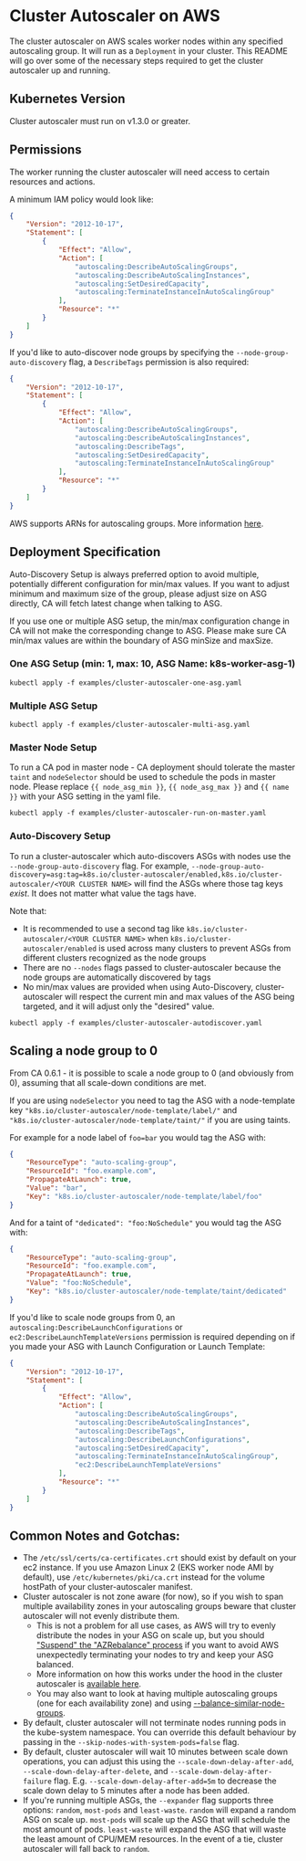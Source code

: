 # Cluster Autoscaler on AWS
The cluster autoscaler on AWS scales worker nodes within any specified autoscaling group. It will run as a `Deployment` in your cluster. This README will go over some of the necessary steps required to get the cluster autoscaler up and running.

## Kubernetes Version
Cluster autoscaler must run on v1.3.0 or greater.

## Permissions
The worker running the cluster autoscaler will need access to certain resources and actions.

A minimum IAM policy would look like:
```json
{
    "Version": "2012-10-17",
    "Statement": [
        {
            "Effect": "Allow",
            "Action": [
                "autoscaling:DescribeAutoScalingGroups",
                "autoscaling:DescribeAutoScalingInstances",
                "autoscaling:SetDesiredCapacity",
                "autoscaling:TerminateInstanceInAutoScalingGroup"
            ],
            "Resource": "*"
        }
    ]
}
```

If you'd like to auto-discover node groups by specifying the `--node-group-auto-discovery` flag, a `DescribeTags` permission is also required:

```json
{
    "Version": "2012-10-17",
    "Statement": [
        {
            "Effect": "Allow",
            "Action": [
                "autoscaling:DescribeAutoScalingGroups",
                "autoscaling:DescribeAutoScalingInstances",
                "autoscaling:DescribeTags",
                "autoscaling:SetDesiredCapacity",
                "autoscaling:TerminateInstanceInAutoScalingGroup"
            ],
            "Resource": "*"
        }
    ]
}
```

AWS supports ARNs for autoscaling groups. More information [here](https://docs.aws.amazon.com/autoscaling/latest/userguide/control-access-using-iam.html#policy-auto-scaling-resources).

## Deployment Specification
Auto-Discovery Setup is always preferred option to avoid multiple, potentially different configuration for min/max values. If you want to adjust minimum and maximum size of the group, please adjust size on ASG directly, CA will fetch latest change when talking to ASG.

If you use one or multiple ASG setup, the min/max configuration change in CA will not make the corresponding change to ASG. Please make sure CA min/max values are within the boundary of ASG minSize and maxSize.

### One ASG Setup (min: 1, max: 10, ASG Name: k8s-worker-asg-1)
```
kubectl apply -f examples/cluster-autoscaler-one-asg.yaml
```

### Multiple ASG Setup
```
kubectl apply -f examples/cluster-autoscaler-multi-asg.yaml
```

### Master Node Setup

To run a CA pod in master node - CA deployment should tolerate the master `taint` and `nodeSelector` should be used to schedule the pods in master node.
Please replace `{{ node_asg_min }}`, `{{ node_asg_max }}` and `{{ name }}` with your ASG setting in the yaml file.
```
kubectl apply -f examples/cluster-autoscaler-run-on-master.yaml
```


### Auto-Discovery Setup

To run a cluster-autoscaler which auto-discovers ASGs with nodes use the `--node-group-auto-discovery` flag. For example, `--node-group-auto-discovery=asg:tag=k8s.io/cluster-autoscaler/enabled,k8s.io/cluster-autoscaler/<YOUR CLUSTER NAME>` will find the ASGs where those tag keys
_exist_. It does not matter what value the tags have.

Note that:

* It is recommended to use a second tag like `k8s.io/cluster-autoscaler/<YOUR CLUSTER NAME>` when `k8s.io/cluster-autoscaler/enabled` is used across many clusters to prevent ASGs from different clusters recognized as the node groups
* There are no `--nodes` flags passed to cluster-autoscaler because the node groups are automatically discovered by tags
* No min/max values are provided when using Auto-Discovery, cluster-autoscaler will respect the current min and max values of the ASG being targeted, and it will adjust only the "desired" value.

```
kubectl apply -f examples/cluster-autoscaler-autodiscover.yaml
```

## Scaling a node group to 0

From CA 0.6.1 - it is possible to scale a node group to 0 (and obviously from 0), assuming that all scale-down conditions are met.

If you are using `nodeSelector` you need to tag the ASG with a node-template key `"k8s.io/cluster-autoscaler/node-template/label/"` and `"k8s.io/cluster-autoscaler/node-template/taint/"` if you are using taints.

For example for a node label of `foo=bar` you would tag the ASG with:

```json
{
    "ResourceType": "auto-scaling-group",
    "ResourceId": "foo.example.com",
    "PropagateAtLaunch": true,
    "Value": "bar",
    "Key": "k8s.io/cluster-autoscaler/node-template/label/foo"
}
```

And for a taint of `"dedicated": "foo:NoSchedule"` you would tag the ASG with:

```json
{
    "ResourceType": "auto-scaling-group",
    "ResourceId": "foo.example.com",
    "PropagateAtLaunch": true,
    "Value": "foo:NoSchedule",
    "Key": "k8s.io/cluster-autoscaler/node-template/taint/dedicated"
}
```

If you'd like to scale node groups from 0, an `autoscaling:DescribeLaunchConfigurations` or `ec2:DescribeLaunchTemplateVersions` permission is required depending on if you made your ASG with Launch Configuration or Launch Template:

```json
{
    "Version": "2012-10-17",
    "Statement": [
        {
            "Effect": "Allow",
            "Action": [
                "autoscaling:DescribeAutoScalingGroups",
                "autoscaling:DescribeAutoScalingInstances",
                "autoscaling:DescribeTags",
                "autoscaling:DescribeLaunchConfigurations",
                "autoscaling:SetDesiredCapacity",
                "autoscaling:TerminateInstanceInAutoScalingGroup",
                "ec2:DescribeLaunchTemplateVersions"
            ],
            "Resource": "*"
        }
    ]
}
```

## Common Notes and Gotchas:
- The `/etc/ssl/certs/ca-certificates.crt` should exist by default on your ec2 instance. If you use Amazon Linux 2 (EKS worker node AMI by default), use `/etc/kubernetes/pki/ca.crt` instead for the volume hostPath of your cluster-autoscaler manifest.
- Cluster autoscaler is not zone aware (for now), so if you wish to span multiple availability zones in your autoscaling groups beware that cluster autoscaler will not evenly distribute them.
  * This is not a problem for all use cases, as AWS will try to evenly distribute the nodes in your ASG on scale up, but you should ["Suspend" the "AZRebalance" process](https://docs.aws.amazon.com/autoscaling/ec2/userguide/as-suspend-resume-processes.html) if you want to avoid AWS unexpectedly terminating your nodes to try and keep your ASG balanced.
  * More information on how this works under the hood in the cluster autoscaler is [available here](https://github.com/kubernetes/contrib/pull/1552#discussion_r75532949).
  * You may also want to look at having multiple autoscaling groups (one for each availability zone) and using [--balance-similar-node-groups](../../FAQ.md#im-running-cluster-with-nodes-in-multiple-zones-for-ha-purposes-is-that-supported-by-cluster-autoscaler).
- By default, cluster autoscaler will not terminate nodes running pods in the kube-system namespace. You can override this default behaviour by passing in the `--skip-nodes-with-system-pods=false` flag.
- By default, cluster autoscaler will wait 10 minutes between scale down operations, you can adjust this using the `--scale-down-delay-after-add`, `--scale-down-delay-after-delete`, and `--scale-down-delay-after-failure` flag. E.g. `--scale-down-delay-after-add=5m` to decrease the scale down delay to 5 minutes after a node has been added.
- If you're running multiple ASGs, the `--expander` flag supports three options: `random`, `most-pods` and `least-waste`. `random` will expand a random ASG on scale up. `most-pods` will scale up the ASG that will schedule the most amount of pods. `least-waste` will expand the ASG that will waste the least amount of CPU/MEM resources. In the event of a tie, cluster autoscaler will fall back to `random`.

